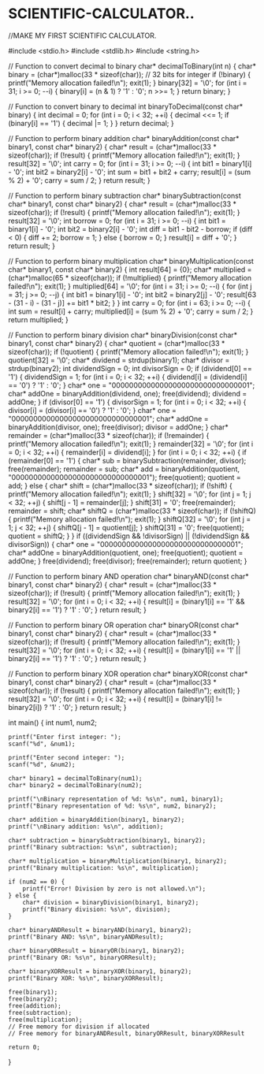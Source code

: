 # SCIENTIFIC-CALCULATOR..
//MAKE MY FIRST SCIENTIFIC CALCULATOR.

#include <stdio.h>
#include <stdlib.h>
#include <string.h>

// Function to convert decimal to binary
char* decimalToBinary(int n) {
    char* binary = (char*)malloc(33 * sizeof(char)); // 32 bits for integer
    if (!binary) {
        printf("Memory allocation failed!\n");
        exit(1);
    }
    binary[32] = '\0';
    for (int i = 31; i >= 0; --i) {
        binary[i] = (n & 1) ? '1' : '0';
        n >>= 1;
    }
    return binary;
}

// Function to convert binary to decimal
int binaryToDecimal(const char* binary) {
    int decimal = 0;
    for (int i = 0; i < 32; ++i) {
        decimal <<= 1;
        if (binary[i] == '1') {
            decimal |= 1;
        }
    }
    return decimal;
}

// Function to perform binary addition
char* binaryAddition(const char* binary1, const char* binary2) {
    char* result = (char*)malloc(33 * sizeof(char));
    if (!result) {
        printf("Memory allocation failed!\n");
        exit(1);
    }
    result[32] = '\0';
    int carry = 0;
    for (int i = 31; i >= 0; --i) {
        int bit1 = binary1[i] - '0';
        int bit2 = binary2[i] - '0';
        int sum = bit1 + bit2 + carry;
        result[i] = (sum % 2) + '0';
        carry = sum / 2;
    }
    return result;
}

// Function to perform binary subtraction
char* binarySubtraction(const char* binary1, const char* binary2) {
    char* result = (char*)malloc(33 * sizeof(char));
    if (!result) {
        printf("Memory allocation failed!\n");
        exit(1);
    }
    result[32] = '\0';
    int borrow = 0;
    for (int i = 31; i >= 0; --i) {
        int bit1 = binary1[i] - '0';
        int bit2 = binary2[i] - '0';
        int diff = bit1 - bit2 - borrow;
        if (diff < 0) {
            diff += 2;
            borrow = 1;
        } else {
            borrow = 0;
        }
        result[i] = diff + '0';
    }
    return result;
}

// Function to perform binary multiplication
char* binaryMultiplication(const char* binary1, const char* binary2) {
    int result[64] = {0};
    char* multiplied = (char*)malloc(65 * sizeof(char));
    if (!multiplied) {
        printf("Memory allocation failed!\n");
        exit(1);
    }
    multiplied[64] = '\0';
    for (int i = 31; i >= 0; --i) {
        for (int j = 31; j >= 0; --j) {
            int bit1 = binary1[i] - '0';
            int bit2 = binary2[j] - '0';
            result[63 - (31 - i) - (31 - j)] += bit1 * bit2;
        }
    }
    int carry = 0;
    for (int i = 63; i >= 0; --i) {
        int sum = result[i] + carry;
        multiplied[i] = (sum % 2) + '0';
        carry = sum / 2;
    }
    return multiplied;
}

// Function to perform binary division
char* binaryDivision(const char* binary1, const char* binary2) {
    char* quotient = (char*)malloc(33 * sizeof(char));
    if (!quotient) {
        printf("Memory allocation failed!\n");
        exit(1);
    }
    quotient[32] = '\0';
    char* dividend = strdup(binary1);
    char* divisor = strdup(binary2);
    int dividendSign = 0;
    int divisorSign = 0;
    if (dividend[0] == '1') {
        dividendSign = 1;
        for (int i = 0; i < 32; ++i) {
            dividend[i] = (dividend[i] == '0') ? '1' : '0';
        }
        char* one = "00000000000000000000000000000001";
        char* addOne = binaryAddition(dividend, one);
        free(dividend);
        dividend = addOne;
    }
    if (divisor[0] == '1') {
        divisorSign = 1;
        for (int i = 0; i < 32; ++i) {
            divisor[i] = (divisor[i] == '0') ? '1' : '0';
        }
        char* one = "00000000000000000000000000000001";
        char* addOne = binaryAddition(divisor, one);
        free(divisor);
        divisor = addOne;
    }
    char* remainder = (char*)malloc(33 * sizeof(char));
    if (!remainder) {
        printf("Memory allocation failed!\n");
        exit(1);
    }
    remainder[32] = '\0';
    for (int i = 0; i < 32; ++i) {
        remainder[i] = dividend[i];
    }
    for (int i = 0; i < 32; ++i) {
        if (remainder[0] == '1') {
            char* sub = binarySubtraction(remainder, divisor);
            free(remainder);
            remainder = sub;
            char* add = binaryAddition(quotient, "00000000000000000000000000000001");
            free(quotient);
            quotient = add;
        } else {
            char* shift = (char*)malloc(33 * sizeof(char));
            if (!shift) {
                printf("Memory allocation failed!\n");
                exit(1);
            }
            shift[32] = '\0';
            for (int j = 1; j < 32; ++j) {
                shift[j - 1] = remainder[j];
            }
            shift[31] = '0';
            free(remainder);
            remainder = shift;
            char* shiftQ = (char*)malloc(33 * sizeof(char));
            if (!shiftQ) {
                printf("Memory allocation failed!\n");
                exit(1);
            }
            shiftQ[32] = '\0';
            for (int j = 1; j < 32; ++j) {
                shiftQ[j - 1] = quotient[j];
            }
            shiftQ[31] = '0';
            free(quotient);
            quotient = shiftQ;
        }
    }
    if ((dividendSign && !divisorSign) || (!dividendSign && divisorSign)) {
        char* one = "00000000000000000000000000000001";
        char* addOne = binaryAddition(quotient, one);
        free(quotient);
        quotient = addOne;
    }
    free(dividend);
    free(divisor);
    free(remainder);
    return quotient;
}

// Function to perform binary AND operation
char* binaryAND(const char* binary1, const char* binary2) {
    char* result = (char*)malloc(33 * sizeof(char));
    if (!result) {
        printf("Memory allocation failed!\n");
        exit(1);
    }
    result[32] = '\0';
    for (int i = 0; i < 32; ++i) {
        result[i] = (binary1[i] == '1' && binary2[i] == '1') ? '1' : '0';
    }
    return result;
}

// Function to perform binary OR operation
char* binaryOR(const char* binary1, const char* binary2) {
    char* result = (char*)malloc(33 * sizeof(char));
    if (!result) {
        printf("Memory allocation failed!\n");
        exit(1);
    }
    result[32] = '\0';
    for (int i = 0; i < 32; ++i) {
        result[i] = (binary1[i] == '1' || binary2[i] == '1') ? '1' : '0';
    }
    return result;
}

// Function to perform binary XOR operation
char* binaryXOR(const char* binary1, const char* binary2) {
    char* result = (char*)malloc(33 * sizeof(char));
    if (!result) {
        printf("Memory allocation failed!\n");
        exit(1);
    }
    result[32] = '\0';
    for (int i = 0; i < 32; ++i) {
        result[i] = (binary1[i] != binary2[i]) ? '1' : '0';
    }
    return result;
}

int main() {
    int num1, num2;

    printf("Enter first integer: ");
    scanf("%d", &num1);

    printf("Enter second integer: ");
    scanf("%d", &num2);

    char* binary1 = decimalToBinary(num1);
    char* binary2 = decimalToBinary(num2);

    printf("\nBinary representation of %d: %s\n", num1, binary1);
    printf("Binary representation of %d: %s\n", num2, binary2);

    char* addition = binaryAddition(binary1, binary2);
    printf("\nBinary addition: %s\n", addition);

    char* subtraction = binarySubtraction(binary1, binary2);
    printf("Binary subtraction: %s\n", subtraction);

    char* multiplication = binaryMultiplication(binary1, binary2);
    printf("Binary multiplication: %s\n", multiplication);

    if (num2 == 0) {
        printf("Error! Division by zero is not allowed.\n");
    } else {
        char* division = binaryDivision(binary1, binary2);
        printf("Binary division: %s\n", division);
    }

    char* binaryANDResult = binaryAND(binary1, binary2);
    printf("Binary AND: %s\n", binaryANDResult);

    char* binaryORResult = binaryOR(binary1, binary2);
    printf("Binary OR: %s\n", binaryORResult);

    char* binaryXORResult = binaryXOR(binary1, binary2);
    printf("Binary XOR: %s\n", binaryXORResult);

    free(binary1);
    free(binary2);
    free(addition);
    free(subtraction);
    free(multiplication);
    // Free memory for division if allocated
    // Free memory for binaryANDResult, binaryORResult, binaryXORResult

    return 0;
}










    

    

    
          
            





    

            

